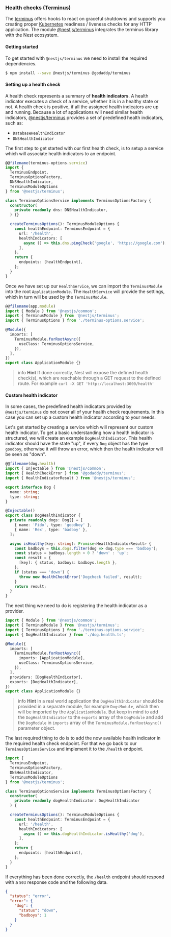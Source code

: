 ### Health checks (Terminus)

The [terminus](https://github.com/godaddy/terminus) offers hooks to react on graceful shutdowns and supports you creating proper [Kubernetes](https://kubernetes.io/) readiness / liveness checks for any HTTP application. The module [@nestjs/terminus](https://github.com/nestjs/terminus) integrates the terminus library with the Nest ecosystem.

#### Getting started

To get started with `@nestjs/terminus` we need to install the required dependencies.

```bash
$ npm install --save @nestjs/terminus @godaddy/terminus
```

#### Setting up a health check

A health check represents a summary of **health indicators**. A health indicator executes a check of a service, whether it is in a healthy state or not. A health check is positive, if all the assigned health indicators are up and running. Because a lot of applications will need similar health indicators, [@nestjs/terminus](https://github.com/nestjs/terminus) provides a set of predefined health indicators, such as:

- `DatabaseHealthIndicator`
- `DNSHealthIndicator`

The first step to get started with our first health check, is to setup a service which will associate health indicators to an endpoint.

```typescript
@@filename(terminus-options.service)
import {
  TerminusEndpoint,
  TerminusOptionsFactory,
  DNSHealthIndicator,
  TerminusModuleOptions
} from '@nestjs/terminus';

class TerminusOptionsService implements TerminusOptionsFactory {
  constructor(
    private readonly dns: DNSHealthIndicator,
  ) {}

  createTerminusOptions(): TerminusModuleOptions {
    const healthEndpoint: TerminusEndpoint = {
      url: '/health',
      healthIndicators: [
        async () => this.dns.pingCheck('google', 'https://google.com'),
      ],
    };
    return {
      endpoints: [healthEndpoint],
    };
  }
}
```

Once we have set up our `HealthService`, we can import the `TerminusModule` into the root `ApplicationModule`. The `HealthService` will provide the settings, which in turn will be used by the `TerminusModule`.

```typescript
@@filename(app.module)
import { Module } from '@nestjs/common';
import { TerminusModule } from '@nestjs/terminus';
import { TerminusOptions } from './terminus-options.service';

@Module({
  imports: [
    TerminusModule.forRootAsync({
      useClass: TerminusOptionsService,
    }),
  ],
})
export class ApplicationModule {}
```

> info **Hint** If done correctly, Nest will expose the defined health check(s), which are reachable through a GET request to the defined route. For example `curl -X GET 'http://localhost:3000/health'`

#### Custom health indicator

In some cases, the predefined health indicators provided by `@nestjs/terminus` do not cover all of your health check requirements. In this case you can set up a custom health indicator according to your needs.

Let's get started by creating a service which will represent our custom health indicator. To get a basic understanding how a health indicator is structured, we will create an example `DogHealthIndicator`. This health indicator should have the state "up", if every `Dog` object has the type `goodboy`, otherwise it will throw an error, which then the health indicator will be seen as "down".

```typescript
@@filename(dog.health)
import { Injectable } from '@nestjs/common';
import { HealthCheckError } from '@godaddy/terminus';
import { HealthIndicatorResult } from '@nestjs/terminus';

export interface Dog {
  name: string;
  type: string;
}

@Injectable()
export class DogHealthIndicator {
  private readonly dogs: Dog[] = [
    { name: 'Fido', type: 'goodboy' },
    { name: 'Rex', type: 'badboy' },
  ];

  async isHealthy(key: string): Promise<HealthIndicatorResult> {
    const badboys = this.dogs.filter(dog => dog.type === 'badboy');
    const status = badboys.length > 0 ? 'down' : 'up';
    const result = {
      [key]: { status, badboys: badboys.length },
    };
    if (status === 'down') {
      throw new HealthCheckError('Dogcheck failed', result);
    }
    return result;
  }
}
```

The next thing we need to do is registering the health indicator as a provider.

```typescript
import { Module } from '@nestjs/common';
import { TerminusModule } from '@nestjs/terminus';
import { TerminusOptions } from './terminus-options.service';
import { DogHealthIndicator } from './dog.health.ts';

@Module({
  imports: [
    TerminusModule.forRootAsync({
      imports: [ApplicationModule],
      useClass: TerminusOptionsService,
    }),
  ],
  providers: [DogHealthIndicator],
  exports: [DogHealthIndicator],
})
export class ApplicationModule {}
```

> info **Hint** In a real world application the `DogHealthIndicator` should be provided in a separate module, for example `DogsModule`, which then will be imported by the `ApplicationModule`. But keep in mind to add the `DogHealthIndicator` to the `exports` array of the `DogModule` and add the `DogModule` in `imports` array of the `TerminusModule.forRootAsync()` parameter object.

The last required thing to do is to add the now available health indicator in the required health check endpoint. For that we go back to our `TerminusOptionsService` and implement it to the `/health` endpoint.

```typescript
import {
  TerminusEndpoint,
  TerminusOptionsFactory,
  DNSHealthIndicator,
  TerminusModuleOptions
} from '@nestjs/terminus';

class TerminusOptionsService implements TerminusOptionsFactory {
  constructor(
    private readonly dogHealthIndicator: DogHealthIndicator
  ) {

  createTerminusOptions(): TerminusModuleOptions {
    const healthEndpoint: TerminusEndpoint = {
      url: '/health',
      healthIndicators: [
        async () => this.dogHealthIndicator.isHealthy('dog'),
      ],
    };
    return {
      endpoints: [healthEndpoint],
    };
  }
}
```

If everything has been done correctly, the `/health` endpoint should respond with a `503` response code and the following data.

```json
{
  "status": "error",
  "error": {
    "dog": {
      "status": "down",
      "badboys": 1
    }
  }
}
```
